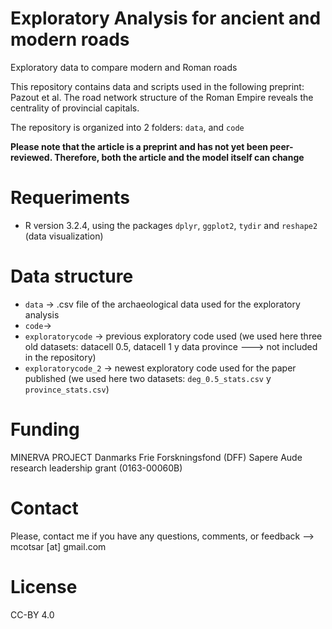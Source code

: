 # Exploratory Analysis for ancient and modern roads

Exploratory data to compare modern and Roman roads



This repository contains data and scripts used in the following preprint: Pazout et al. The road network structure of the Roman Empire reveals the centrality of provincial capitals.


The repository is organized into 2 folders: `data`, and `code`

**Please note that the article is a preprint and has not yet been peer-reviewed. Therefore, both the article and the model itself can change**

# Requeriments

* R version 3.2.4, using the packages `dplyr`, `ggplot2`, `tydir` and `reshape2` (data visualization)

# Data structure

* `data` -> .csv file of the archaeological data used for the exploratory analysis
* `code`->
* `exploratorycode` -> previous exploratory code used (we used here three old datasets: datacell 0.5, datacell 1 y data province ---> not included in the repository)
* `exploratorycode_2` -> newest exploratory code used for the paper published (we used here two datasets: `deg_0.5_stats.csv`  y `province_stats.csv`)


# Funding

MINERVA PROJECT Danmarks Frie Forskningsfond (DFF) Sapere Aude research leadership grant (0163-00060B)

# Contact

Please, contact me if you have any questions, comments, or feedback --> mcotsar [at] gmail.com

# License
CC-BY 4.0
